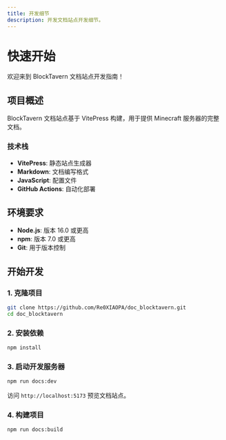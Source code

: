 ```yaml
---
title: 开发细节
description: 开发文档站点开发细节。
---
```



# 快速开始

欢迎来到 BlockTavern 文档站点开发指南！

## 项目概述

BlockTavern 文档站点基于 VitePress 构建，用于提供 Minecraft 服务器的完整文档。

### 技术栈

- **VitePress**: 静态站点生成器
- **Markdown**: 文档编写格式
- **JavaScript**: 配置文件
- **GitHub Actions**: 自动化部署

## 环境要求

- **Node.js**: 版本 16.0 或更高
- **npm**: 版本 7.0 或更高
- **Git**: 用于版本控制

## 开始开发

### 1. 克隆项目

```bash
git clone https://github.com/Re0XIAOPA/doc_blocktavern.git
cd doc_blocktavern
```

### 2. 安装依赖

```bash
npm install
```

### 3. 启动开发服务器

```bash
npm run docs:dev
```

访问 `http://localhost:5173` 预览文档站点。

### 4. 构建项目

```bash
npm run docs:build
```